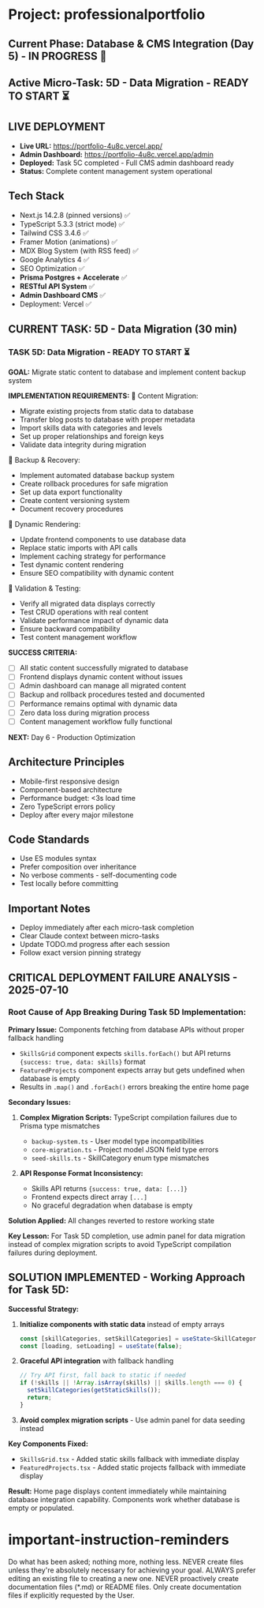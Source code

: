 # Project: professionalportfolio

## Current Phase: Database & CMS Integration (Day 5) - IN PROGRESS 🚀
## Active Micro-Task: 5D - Data Migration - READY TO START ⏳

## LIVE DEPLOYMENT
- **Live URL:** https://portfolio-4u8c.vercel.app/
- **Admin Dashboard:** https://portfolio-4u8c.vercel.app/admin
- **Deployed:** Task 5C completed - Full CMS admin dashboard ready
- **Status:** Complete content management system operational

## Tech Stack
- Next.js 14.2.8 (pinned versions) ✅
- TypeScript 5.3.3 (strict mode) ✅
- Tailwind CSS 3.4.6 ✅
- Framer Motion (animations) ✅
- MDX Blog System (with RSS feed) ✅
- Google Analytics 4 ✅
- SEO Optimization ✅
- **Prisma Postgres + Accelerate** ✅
- **RESTful API System** ✅
- **Admin Dashboard CMS** ✅
- Deployment: Vercel ✅

## CURRENT TASK: 5D - Data Migration (30 min)

### TASK 5D: Data Migration - READY TO START ⏳

**GOAL:** Migrate static content to database and implement content backup system

**IMPLEMENTATION REQUIREMENTS:**
🔄 Content Migration:
   - Migrate existing projects from static data to database
   - Transfer blog posts to database with proper metadata
   - Import skills data with categories and levels
   - Set up proper relationships and foreign keys
   - Validate data integrity during migration

🔄 Backup & Recovery:
   - Implement automated database backup system
   - Create rollback procedures for safe migration
   - Set up data export functionality
   - Create content versioning system
   - Document recovery procedures

🔄 Dynamic Rendering:
   - Update frontend components to use database data
   - Replace static imports with API calls
   - Implement caching strategy for performance
   - Test dynamic content rendering
   - Ensure SEO compatibility with dynamic content

🔄 Validation & Testing:
   - Verify all migrated data displays correctly
   - Test CRUD operations with real content
   - Validate performance impact of dynamic data
   - Ensure backward compatibility
   - Test content management workflow

**SUCCESS CRITERIA:**
- [ ] All static content successfully migrated to database
- [ ] Frontend displays dynamic content without issues
- [ ] Admin dashboard can manage all migrated content
- [ ] Backup and rollback procedures tested and documented
- [ ] Performance remains optimal with dynamic data
- [ ] Zero data loss during migration process
- [ ] Content management workflow fully functional

**NEXT:** Day 6 - Production Optimization

## Architecture Principles
- Mobile-first responsive design
- Component-based architecture
- Performance budget: <3s load time
- Zero TypeScript errors policy
- Deploy after every major milestone

## Code Standards
- Use ES modules syntax
- Prefer composition over inheritance  
- No verbose comments - self-documenting code
- Test locally before committing

## Important Notes
- Deploy immediately after each micro-task completion
- Clear Claude context between micro-tasks
- Update TODO.md progress after each session
- Follow exact version pinning strategy

## CRITICAL DEPLOYMENT FAILURE ANALYSIS - 2025-07-10

### Root Cause of App Breaking During Task 5D Implementation:

**Primary Issue:** Components fetching from database APIs without proper fallback handling
- `SkillsGrid` component expects `skills.forEach()` but API returns `{success: true, data: skills}` format
- `FeaturedProjects` component expects array but gets undefined when database is empty
- Results in `.map()` and `.forEach()` errors breaking the entire home page

**Secondary Issues:**
1. **Complex Migration Scripts:** TypeScript compilation failures due to Prisma type mismatches
   - `backup-system.ts` - User model type incompatibilities  
   - `core-migration.ts` - Project model JSON field type errors
   - `seed-skills.ts` - SkillCategory enum type mismatches

2. **API Response Format Inconsistency:** 
   - Skills API returns `{success: true, data: [...]}` 
   - Frontend expects direct array `[...]`
   - No graceful degradation when database is empty

**Solution Applied:** All changes reverted to restore working state

**Key Lesson:** For Task 5D completion, use admin panel for data migration instead of complex migration scripts to avoid TypeScript compilation failures during deployment.

## SOLUTION IMPLEMENTED - Working Approach for Task 5D:

**Successful Strategy:**
1. **Initialize components with static data** instead of empty arrays
   ```typescript
   const [skillCategories, setSkillCategories] = useState<SkillCategory[]>(getStaticSkills());
   const [loading, setLoading] = useState(false);
   ```

2. **Graceful API integration** with fallback handling
   ```typescript
   // Try API first, fall back to static if needed
   if (!skills || !Array.isArray(skills) || skills.length === 0) {
     setSkillCategories(getStaticSkills());
     return;
   }
   ```

3. **Avoid complex migration scripts** - Use admin panel for data seeding instead

**Key Components Fixed:**
- `SkillsGrid.tsx` - Added static skills fallback with immediate display
- `FeaturedProjects.tsx` - Added static projects fallback with immediate display

**Result:** Home page displays content immediately while maintaining database integration capability. Components work whether database is empty or populated.


# important-instruction-reminders
Do what has been asked; nothing more, nothing less.
NEVER create files unless they're absolutely necessary for achieving your goal.
ALWAYS prefer editing an existing file to creating a new one.
NEVER proactively create documentation files (*.md) or README files. Only create documentation files if explicitly requested by the User.
